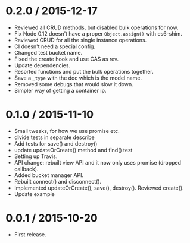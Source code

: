 
0.2.0 / 2015-12-17
==================

  * Reviewed all CRUD methods, but disabled bulk operations for now.
  * Fix Node 0.12 doesn't have a proper `Object.assign()` with es6-shim.
  * Reviewed CRUD for all the single instance operations.
  * CI doesn't need a special config.
  * Changed test bucket name.
  * Fixed the create hook and use CAS as rev.
  * Update dependencies.
  * Resorted functions and put the bulk operations together.
  * Save a `_type` with the doc which is the model name.
  * Removed some debugs that would slow it down.
  * Simpler way of getting a container ip.

0.1.0 / 2015-11-10
==================

  * Small tweaks, for how we use promise etc.
  * divide tests in separate describe
  * Add tests for save() and destroy()
  * update updateOrCreate() method and find() test
  * Setting up Travis.
  * API change: rebuilt view API and it now only uses promise (dropped callback).
  * Added bucket manager API.
  * Rebuilt connect() and disconnect().
  * Implemented updateOrCreate(), save(), destroy(). Reviewed create().
  * Update example

0.0.1 / 2015-10-20
==================

* First release.

